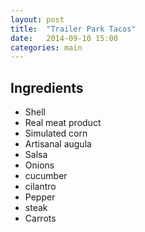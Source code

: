 ```yaml
---
layout: post
title:  "Trailer Park Tacos"
date:   2014-09-10 15:00
categories: main
---
```




## Ingredients
- Shell
- Real meat product
- Simulated corn
- Artisanal augula
- Salsa
- Onions
- cucumber
- cilantro
- Pepper
- steak
- Carrots
